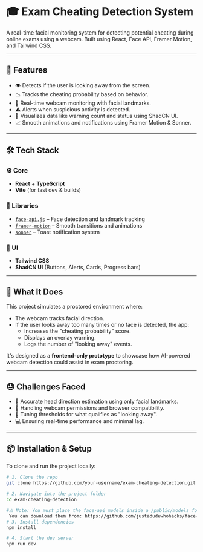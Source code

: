 # 🎓 Exam Cheating Detection System

A real-time facial monitoring system for detecting potential cheating during online exams using a webcam. Built using React, Face API, Framer Motion, and Tailwind CSS.

---

## 🚀 Features

- 👁️ Detects if the user is looking away from the screen.
- 📉 Tracks the cheating probability based on behavior.
- 🎥 Real-time webcam monitoring with facial landmarks.
- ⚠️ Alerts when suspicious activity is detected.
- 🧠 Visualizes data like warning count and status using ShadCN UI.
- 📈 Smooth animations and notifications using Framer Motion & Sonner.

---

## 🛠️ Tech Stack

### ⚙️ Core

- **React** + **TypeScript**
- **Vite** (for fast dev & builds)

### 🎯 Libraries

- [`face-api.js`](https://github.com/justadudewhohacks/face-api.js) – Face detection and landmark tracking
- [`framer-motion`](https://www.framer.com/motion/) – Smooth transitions and animations
- [`sonner`](https://sonner.emilkowal.ski/) – Toast notification system

### 🎨 UI

- **Tailwind CSS**
- **ShadCN UI** (Buttons, Alerts, Cards, Progress bars)

---

## 📸 What It Does

This project simulates a proctored environment where:

- The webcam tracks facial direction.
- If the user looks away too many times or no face is detected, the app:
  - Increases the "cheating probability" score.
  - Displays an overlay warning.
  - Logs the number of "looking away" events.

It's designed as a **frontend-only prototype** to showcase how AI-powered webcam detection could assist in exam proctoring.

---

## 😓 Challenges Faced

- 🎯 Accurate head direction estimation using only facial landmarks.
- 🎥 Handling webcam permissions and browser compatibility.
- 🧪 Tuning thresholds for what qualifies as "looking away".
- 💻 Ensuring real-time performance and minimal lag.

---

## 📦 Installation & Setup

To clone and run the project locally:

```bash
# 1. Clone the repo
git clone https://github.com/your-username/exam-cheating-detection.git

# 2. Navigate into the project folder
cd exam-cheating-detection

#⚠️ Note: You must place the face-api models inside a /public/models folder.
 You can download them from: https://github.com/justadudewhohacks/face-api.js-models
# 3. Install dependencies
npm install

# 4. Start the dev server
npm run dev
